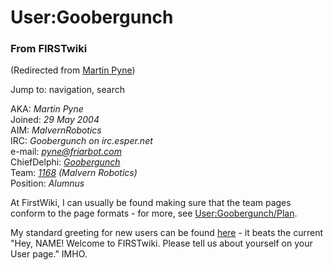 # User:Goobergunch

### From FIRSTwiki

(Redirected from [Martin Pyne](/index.php?title=Martin_Pyne&redirect=no
"Martin Pyne" ))

Jump to: navigation, search

AKA: _Martin Pyne_  
Joined: _29 May 2004_  
AIM: _MalvernRobotics_  
IRC: _Goobergunch on irc.esper.net_  
e-mail: _[pyne@friarbot.com](mailto:pyne@friarbot.com
"mailto:pyne@friarbot.com" )_  
ChiefDelphi:
_[Goobergunch](http://www.chiefdelphi.com/forums/member.php?userid=6936
"http://www.chiefdelphi.com/forums/member.php?userid=6936" )_  
Team: _[1168](1168 "1168" )_ _(Malvern Robotics)_  
Position: _Alumnus_

At FirstWiki, I can usually be found making sure that the team pages conform
to the page formats - for more, see
[User:Goobergunch/Plan](User:Goobergunch/Plan
"User:Goobergunch/Plan" ).

My standard greeting for new users can be found
[here](User:Goobergunch/Greeting "User:Goobergunch/Greeting" ) \-
it beats the current "Hey, NAME! Welcome to FIRSTwiki. Please tell us about
yourself on your User page." IMHO.

